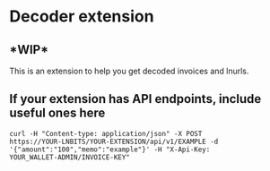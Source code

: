 <h1>Decoder extension</h1>
<h2>*WIP*</h2>
This is an extension to help you get decoded invoices and lnurls. 

<h2>If your extension has API endpoints, include useful ones here</h2>

<code>curl -H "Content-type: application/json" -X POST https://YOUR-LNBITS/YOUR-EXTENSION/api/v1/EXAMPLE -d '{"amount":"100","memo":"example"}' -H "X-Api-Key: YOUR_WALLET-ADMIN/INVOICE-KEY"</code>
